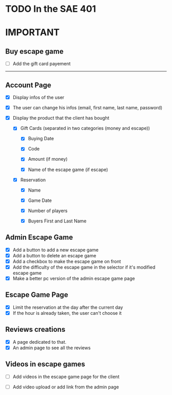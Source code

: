 # TODO In the SAE 401

# <b>IMPORTANT</b>

## Buy escape game

- [ ] Add the gift card payement

----------------

## Account Page

- [X] Display infos of the user

- [X] The user can change his infos (email, first name, last name, password)

- [x] Display the product that the client has bought

    - [X] Gift Cards (separated in two categories (money and escape))

        - [X] Buying Date

        - [X] Code

        - [X] Amount (if money)

        - [X] Name of the escape game (if escape)

    - [X] Reservation

        - [X] Name

        - [X] Game Date

        - [X] Number of players

        - [X] Buyers First and Last Name

## Admin Escape Game

- [X] Add a button to add a new escape game
- [X] Add a button to delete an escape game
- [X] Add a checkbox to make the escape game on front
- [X] Add the difficulty of the escape game in the selector if it's modified escape game
- [X] Make a better pc version of the admin escape game page

## Escape Game Page

- [X] Limit the reservation at the day after the current day
- [X] If the hour is already taken, the user can't choose it

## Reviews creations

- [X] A page dedicated to that.
- [X] An admin page to see all the reviews

## Videos in escape games

- [ ] Add videos in the escape game page for the client

- [ ] Add video upload or add link from the admin page
